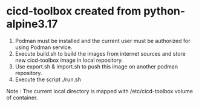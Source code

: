 # cicd-toolbox created from python-alpine3.17

1. Podman must be installed and the current user must be authorized for using Podman service.
2. Execute build.sh to build the images from internet sources and store new cicd-toolbox image in local repository.
3. Use export.sh & import.sh to push this image on another podman repository.
4. Execute the script ./run.sh

Note : The current local directory is mapped with /etc/cicd-toolbox volume of container.
